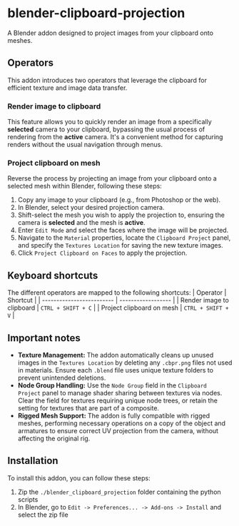 # blender-clipboard-projection
A Blender addon designed to project images from your clipboard onto meshes.

## Operators
This addon introduces two operators that leverage the clipboard for efficient texture and image data transfer.

### Render image to clipboard
This feature allows you to quickly render an image from a specifically **selected** camera to your clipboard, bypassing the usual process of rendering from the **active** camera. It's a convenient method for capturing renders without the usual navigation through menus.

### Project clipboard on mesh
Reverse the process by projecting an image from your clipboard onto a selected mesh within Blender, following these steps:
1) Copy any image to your clipboard (e.g., from Photoshop or the web).
2) In Blender, select your desired projection camera.
3) Shift-select the mesh you wish to apply the projection to, ensuring the camera is **selected** and the mesh is **active**.
4) Enter `Edit Mode` and select the faces where the image will be projected.
5) Navigate to the `Material` properties, locate the `Clipboard Project` panel, and specify the `Textures Location` for saving the new texture images.
7) Click `Project Clipboard on Faces` to apply the projection.

## Keyboard shortcuts
The different operators are mapped to the following shortcuts:
| Operator                  | Shortcut           |
| ------------------------- | ------------------ |
| Render image to clipboard | `CTRL + SHIFT + C` |
| Project clipboard on mesh | `CTRL + SHIFT + V` |


## Important notes
- **Texture Management:** The addon automatically cleans up unused images in the `Textures Location` by deleting any `.cbpr.png` files not used in materials. Ensure each `.blend` file uses unique texture folders to prevent unintended deletions.
- **Node Group Handling:** Use the `Node Group` field in the `Clipboard Project` panel to manage shader sharing between textures via nodes. Clear the field for textures requiring unique node trees, or retain the setting for textures that are part of a composite.
- **Rigged Mesh Support:** The addon is fully compatible with rigged meshes, performing necessary operations on a copy of the object and armatures to ensure correct UV projection from the camera, without affecting the original rig.

## Installation
To install this addon, you can follow these steps:
1) Zip the `./blender_clipboard_projection` folder containing the python scripts
2) In Blender, go to `Edit -> Preferences... -> Add-ons -> Install` and select the zip file
